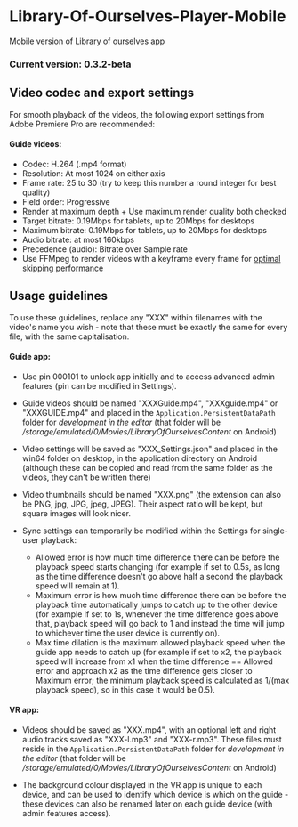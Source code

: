# Library-Of-Ourselves-Player-Mobile
Mobile version of Library of ourselves app

### Current version: 0.3.2-beta

## Video codec and export settings
For smooth playback of the videos, the following export settings from Adobe Premiere Pro are recommended:
#### Guide videos:
* Codec: H.264 (.mp4 format)
* Resolution: At most 1024 on either axis
* Frame rate: 25 to 30 (try to keep this number a round integer for best quality)
* Field order: Progressive
* Render at maximum depth + Use maximum render quality both checked
* Target bitrate: 0.19Mbps for tablets, up to 20Mbps for desktops
* Maximum bitrate: 0.19Mbps for tablets, up to 20Mbps for desktops
* Audio bitrate: at most 160kbps
* Precedence (audio): Bitrate over Sample rate
* Use FFMpeg to render videos with a keyframe every frame for [optimal skipping performance](https://www.renderheads.com/content/docs/AVProVideo/articles/feature-seeking-playbackrate.html)


## Usage guidelines
To use these guidelines, replace any "XXX" within filenames with the video's name you wish - note that these must be exactly the same for every file, with the same capitalisation.


#### Guide app:
* Use pin 000101 to unlock app initially and to access advanced admin features (pin can be modified in Settings).

* Guide videos should be named "XXXGuide.mp4", "XXXguide.mp4" or "XXXGUIDE.mp4" and placed in the `Application.PersistentDataPath` folder for *development in the editor* (that folder will be */storage/emulated/0/Movies/LibraryOfOurselvesContent* on Android)

* Video settings will be saved as "XXX_Settings.json" and placed in the win64 folder on desktop, in the application directory on Android (although these can be copied and read from the same folder as the videos, they can't be written there)

* Video thumbnails should be named "XXX.png" (the extension can also be PNG, jpg, JPG, jpeg, JPEG). Their aspect ratio will be kept, but square images will look nicer.

* Sync settings can temporarily be modified within the Settings for single-user playback:
	- Allowed error is how much time difference there can be before the playback speed starts changing (for example if set to 0.5s, as long as the time difference doesn't go above half a second the playback speed will remain at 1).
	- Maximum error is how much time difference there can be before the playback time automatically jumps to catch up to the other device (for example if set to 1s, whenever the time difference goes above that, playback speed will go back to 1 and instead the time will jump to whichever time the user device is currently on).
	- Max time dilation is the maximum allowed playback speed when the guide app needs to catch up (for example if set to x2, the playback speed will increase from x1 when the time difference == Allowed error and approach x2 as the time difference gets closer to Maximum error; the minimum playback speed is calculated as 1/(max playback speed), so in this case it would be 0.5).

#### VR app:
* Videos should be saved as "XXX.mp4", with an optional left and right audio tracks saved as "XXX-l.mp3" and "XXX-r.mp3". These files must reside in the `Application.PersistentDataPath` folder for *development in the editor* (that folder will be */storage/emulated/0/Movies/LibraryOfOurselvesContent* on Android)

* The background colour displayed in the VR app is unique to each device, and can be used to identify which device is which on the guide - these devices can also be renamed later on each guide device (with admin features access).
